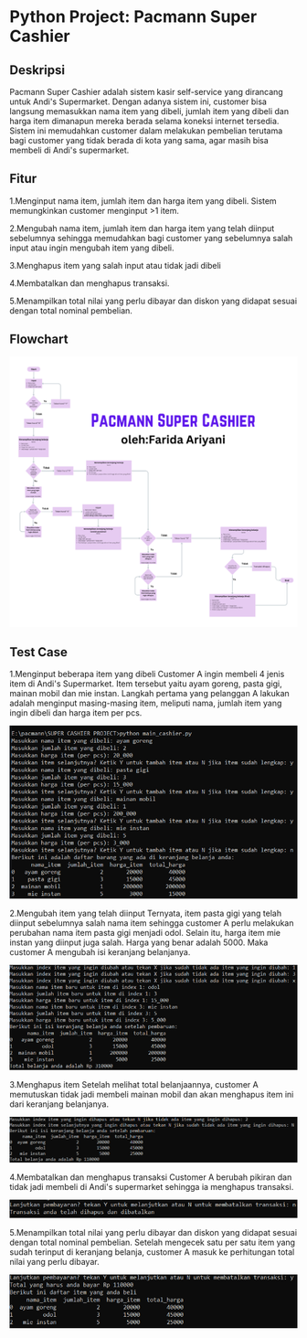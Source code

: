 # Python Project: Pacmann Super Cashier
## Deskripsi
Pacmann Super Cashier adalah sistem kasir self-service yang dirancang untuk Andi's Supermarket. Dengan adanya sistem ini, customer bisa langsung memasukkan nama item yang dibeli, jumlah item yang dibeli dan harga item dimanapun mereka berada selama koneksi internet tersedia. Sistem ini memudahkan customer dalam melakukan pembelian terutama bagi customer yang tidak berada di kota yang sama, agar masih bisa membeli di Andi's supermarket.

## Fitur
1.Menginput nama item, jumlah item dan harga item yang dibeli. Sistem memungkinkan customer menginput >1 item.

2.Mengubah nama item, jumlah item dan harga item yang telah diinput sebelumnya sehingga memudahkan bagi customer yang sebelumnya salah input atau ingin mengubah item yang dibeli.

3.Menghapus item yang salah input atau tidak jadi dibeli

4.Membatalkan dan menghapus transaksi.

5.Menampilkan total nilai yang perlu dibayar dan diskon yang didapat sesuai dengan total nominal pembelian.

## Flowchart
![alt text](https://github.com/fanisenohusodo/pacmann_supercashier/blob/main/image/Flowchart_super_cashier.png?raw=true)

## Test Case
1.Menginput beberapa item yang dibeli
Customer A ingin membeli 4 jenis item di Andi's Supermarket. Item tersebut yaitu ayam goreng, pasta gigi, mainan mobil dan mie instan.
Langkah pertama yang pelanggan A lakukan adalah menginput masing-masing item, meliputi nama, jumlah item yang ingin dibeli dan harga item per pcs.

![alt text](https://github.com/fanisenohusodo/pacmann_supercashier/blob/main/image/TC1.PNG?raw=true)

2.Mengubah item yang telah diinput
Ternyata, item pasta gigi yang telah diinput sebelumnya salah nama item sehingga customer A perlu melakukan perubahan nama item pasta gigi menjadi odol.
Selain itu, harga item mie instan yang diinput juga salah. Harga yang benar adalah 5000. Maka customer A mengubah isi keranjang belanjanya.

![alt text](https://github.com/fanisenohusodo/pacmann_supercashier/blob/main/image/TC2.PNG?raw=true)

3.Menghapus item
Setelah melihat total belanjaannya, customer A memutuskan tidak jadi membeli mainan mobil dan akan menghapus item ini dari keranjang belanjanya.

![alt text](https://github.com/fanisenohusodo/pacmann_supercashier/blob/main/image/TC3.PNG?raw=true)

4.Membatalkan dan menghapus transaksi
Customer A berubah pikiran dan tidak jadi membeli di Andi's supermarket sehingga ia menghapus transaksi.

![alt text](https://github.com/fanisenohusodo/pacmann_supercashier/blob/main/image/TC4.PNG?raw=true)

5.Menampilkan total nilai yang perlu dibayar dan diskon yang didapat sesuai dengan total nominal pembelian.
Setelah mengecek satu per satu item yang sudah terinput di keranjang belanja, customer A masuk ke perhitungan total nilai yang perlu dibayar.

![alt text](https://github.com/fanisenohusodo/pacmann_supercashier/blob/main/image/TC5.PNG?raw=true)





